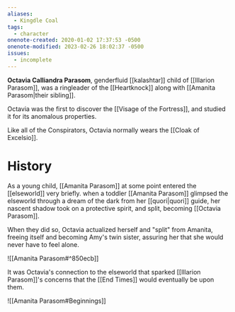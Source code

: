 ```yaml
---
aliases:
  - Kingdle Coal
tags:
  - character
onenote-created: 2020-01-02 17:37:53 -0500
onenote-modified: 2023-02-26 18:02:37 -0500
issues:
  - incomplete
---
```

**Octavia Calliandra Parasom**, genderfluid [[kalashtar]] child of [[Illarion Parasom]], was a ringleader of the [[Heartknock]] along with [[Amanita Parasom|their sibling]].

 Octavia was the first to discover the [[Visage of the Fortress]], and studied it for its anomalous properties.

Like all of the Conspirators, Octavia normally wears the [[Cloak of Excelsio]].

# History
As a young child, [[Amanita Parasom]] at some point entered the [[elseworld]] very briefly.  when a toddler [[Amanita Parasom]] glimpsed the elseworld through a dream of the dark from her [[quori|quori]] guide, her nascent shadow took on a protective spirit, and split, becoming [[Octavia Parasom]].

When they did so, Octavia actualized herself and "split" from Amanita, freeing itself and becoming Amy's twin sister, assuring her that she would never have to feel alone.

![[Amanita Parasom#^850ecb]]

It was Octavia's connection to the elseworld that sparked [[Illarion Parasom]]'s concerns that the [[End Times]] would eventually be upon them.

![[Amanita Parasom#Beginnings]]